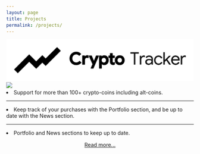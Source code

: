 ```yaml
---
layout: page
title: Projects
permalink: /projects/
---
```


<div class="projects-hero-container">
	<img id="hero-logo" class="projects-hero-logo" src="/assets/cryptotracker/logo-wide-dark.png">
	<img id="hero-img" class="projects-hero-img" src="https://raw.githubusercontent.com/ismaelestalayo/CryptoTracker/master/Screenshots/promo/Laptop_front_home_light.png"/>
	<div class="project-hero-descr">
		<span>
			<li>Support for more than 100+ crypto-coins including alt-coins.</li>
			<hr>
			<li>Keep track of your purchases with the Portfolio section, and be up to date with the News section.</li>
			<hr>			
			<li>Portfolio and News sections to keep up to date.</li>
		</span>
		<div style="text-align: center; padding: 15px 0">
			<a href="CryptoTracker">Read more...</a>		
		</div>
	</div>
</div>

<script>
	if(window.localStorage.getItem("mode") == "dark"){
		document.getElementById("hero-logo").src = "/assets/cryptotracker/logo-wide-light.png";
		document.getElementById("hero-img").src = "https://raw.githubusercontent.com/ismaelestalayo/CryptoTracker/master/Screenshots/promo/Laptop_front_home_dark.png";
	}
</script>

<!-- {% for project in site.projects %}

<div class="project ">
    <div class="thumbnail">
        <a href="{{ site.baseurl }}{{ project.url }}">
        {% if project.img %}
        <img class="thumbnail" src="{{ project.img }}"/>
        {% else %}
        <div class="thumbnail blankbox"></div>
        {% endif %}    
        <span>
            <h1>{{ project.title }}</h1>
            <br/>
            <p>{{ project.description }}</p>
        </span>
        </a>
    </div>
</div>

{% endfor %}  -->
